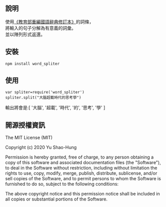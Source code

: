 
說明
-------
使用[《教育部重編國語辭典修訂本》](http://dict.revised.moe.edu.tw/cbdic/)的詞條，  
將輸入的句子分解為有意義的詞彙。  
並以陣列形式返還。

安裝
-------
`npm install word_spliter`

使用
-------
`var spliter=require('word_spliter')`  
`spliter.split("大腦超載時代的思考學")`

輸出將會是:[ '大腦', '超載', '時代', '的', '思考', '學' ]


開源授權資訊
-------
The MIT License (MIT)

Copyright (c) 2020 Yu Shao-Hung

Permission is hereby granted, free of charge, to any person obtaining a copy of this software and associated documentation files (the "Software"), to deal in the Software without restriction, including without limitation the rights to use, copy, modify, merge, publish, distribute, sublicense, and/or sell copies of the Software, and to permit persons to whom the Software is furnished to do so, subject to the following conditions:

The above copyright notice and this permission notice shall be included in all copies or substantial portions of the Software.
